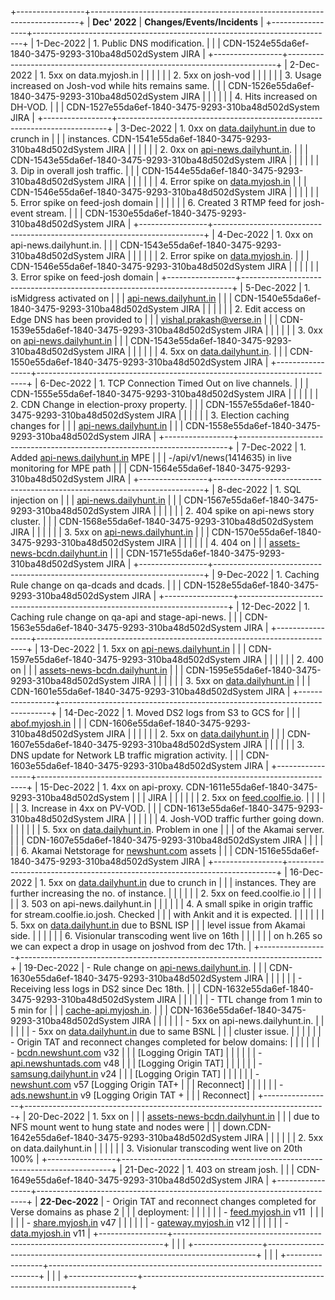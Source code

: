 +-----------------+---------------------------------------------------------------------------+
| **Dec\' 2022**  | **Changes/Events/Incidents**                                              |
+-----------------+---------------------------------------------------------------------------+
| 1-Dec-2022      | 1.  Public DNS modification.                                              |
|                 |     CDN-1524e55da6ef-1840-3475-9293-310ba48d502dSystem JIRA               |
+-----------------+---------------------------------------------------------------------------+
| 2-Dec-2022      | 1.  5xx on data.myjosh.in                                                 |
|                 |                                                                           |
|                 | 2.  5xx on josh-vod                                                       |
|                 |                                                                           |
|                 | 3.  Usage increased on Josh-vod while hits remains same.                  |
|                 |     CDN-1526e55da6ef-1840-3475-9293-310ba48d502dSystem JIRA               |
|                 |                                                                           |
|                 | 4.  Hits increased on DH-VOD.                                             |
|                 |     CDN-1527e55da6ef-1840-3475-9293-310ba48d502dSystem JIRA               |
+-----------------+---------------------------------------------------------------------------+
| 3-Dec-2022      | 1.  0xx on [data.dailyhunt.in](http://data.dailyhunt.in) due to crunch in |
|                 |     instances. CDN-1541e55da6ef-1840-3475-9293-310ba48d502dSystem JIRA    |
|                 |                                                                           |
|                 | 2.  0xx on [api-news.dailyhunt.in](http://api-news.dailyhunt.in).         |
|                 |     CDN-1543e55da6ef-1840-3475-9293-310ba48d502dSystem JIRA               |
|                 |                                                                           |
|                 | 3.  Dip in overall josh traffic.                                          |
|                 |     CDN-1544e55da6ef-1840-3475-9293-310ba48d502dSystem JIRA               |
|                 |                                                                           |
|                 | 4.  Error spike on [data.myjosh.in](http://data.myjosh.in)                |
|                 |     CDN-1546e55da6ef-1840-3475-9293-310ba48d502dSystem JIRA               |
|                 |                                                                           |
|                 | 5.  Error spike on feed-josh domain                                       |
|                 |                                                                           |
|                 | 6.  Created 3 RTMP feed for josh-event stream.                            |
|                 |     CDN-1530e55da6ef-1840-3475-9293-310ba48d502dSystem JIRA               |
+-----------------+---------------------------------------------------------------------------+
| 4-Dec-2022      | 1.  0xx on api-news.dailyhunt.in.                                         |
|                 |     CDN-1543e55da6ef-1840-3475-9293-310ba48d502dSystem JIRA               |
|                 |                                                                           |
|                 | 2.  Error spike on [data.myjosh.in](http://data.myjosh.in).               |
|                 |     CDN-1546e55da6ef-1840-3475-9293-310ba48d502dSystem JIRA               |
|                 |                                                                           |
|                 | 3.  Error spike on feed-josh domain                                       |
+-----------------+---------------------------------------------------------------------------+
| 5-Dec-2022      | 1.  isMidgress activated on                                               |
|                 |     [api-news.dailyhunt.in](http://api-news.dailyhunt.in)                 |
|                 |     CDN-1540e55da6ef-1840-3475-9293-310ba48d502dSystem JIRA               |
|                 |                                                                           |
|                 | 2.  Edit access on Edge DNS has been provided to                          |
|                 |     <vishal.prakash@verse.in>                                             |
|                 |     CDN-1539e55da6ef-1840-3475-9293-310ba48d502dSystem JIRA               |
|                 |                                                                           |
|                 | 3.  0xx on [api-news.dailyhunt.in](http://api-news.dailyhunt.in)          |
|                 |     CDN-1543e55da6ef-1840-3475-9293-310ba48d502dSystem JIRA               |
|                 |                                                                           |
|                 | 4.  5xx on [data.dailyhunt.in](http://data.dailyhunt.in).                 |
|                 |     CDN-1550e55da6ef-1840-3475-9293-310ba48d502dSystem JIRA               |
+-----------------+---------------------------------------------------------------------------+
| 6-Dec-2022      | 1.  TCP Connection Timed Out on live channels.                            |
|                 |     CDN-1555e55da6ef-1840-3475-9293-310ba48d502dSystem JIRA               |
|                 |                                                                           |
|                 | 2.  CDN Change in election-proxy property.                                |
|                 |     CDN-1557e55da6ef-1840-3475-9293-310ba48d502dSystem JIRA               |
|                 |                                                                           |
|                 | 3.  Election caching changes for                                          |
|                 |     [api-news.dailyhunt.in](http://api-news.dailyhunt.in)                 |
|                 |     CDN-1558e55da6ef-1840-3475-9293-310ba48d502dSystem JIRA               |
+-----------------+---------------------------------------------------------------------------+
| 7-Dec-2022      | 1.  Added [api-news.dailyhunt.in](http://api-news.dailyhunt.in) MPE       |
|                 |     -/api/v1/news(1414635) in live monitoring for MPE path                |
|                 |     CDN-1564e55da6ef-1840-3475-9293-310ba48d502dSystem JIRA               |
+-----------------+---------------------------------------------------------------------------+
| 8-dec-2022      | 1.  SQL injection on                                                      |
|                 |     [api-news.dailyhunt.in](http://api-news.dailyhunt.in)                 |
|                 |     CDN-1567e55da6ef-1840-3475-9293-310ba48d502dSystem JIRA               |
|                 |                                                                           |
|                 | 2.  404 spike on api-news story cluster.                                  |
|                 |     CDN-1568e55da6ef-1840-3475-9293-310ba48d502dSystem JIRA               |
|                 |                                                                           |
|                 | 3.  5xx on [api-news.dailyhunt.in](http://api-news.dailyhunt.in)          |
|                 |     CDN-1570e55da6ef-1840-3475-9293-310ba48d502dSystem JIRA               |
|                 |                                                                           |
|                 | 4.  404 on                                                                |
|                 |     [assets-news-bcdn.dailyhunt.in](http://assets-news-bcdn.dailyhunt.in) |
|                 |     CDN-1571e55da6ef-1840-3475-9293-310ba48d502dSystem JIRA               |
+-----------------+---------------------------------------------------------------------------+
| 9-Dec-2022      | 1.  Caching Rule change on qa-dcads and dcads.                            |
|                 |     CDN-1528e55da6ef-1840-3475-9293-310ba48d502dSystem JIRA               |
+-----------------+---------------------------------------------------------------------------+
| 12-Dec-2022     | 1.  Caching rule change on qa-api and stage-api-news.                     |
|                 |     CDN-1563e55da6ef-1840-3475-9293-310ba48d502dSystem JIRA               |
+-----------------+---------------------------------------------------------------------------+
| 13-Dec-2022     | 1.  5xx on [api-news.dailyhunt.in](http://api-news.dailyhunt.in)          |
|                 |     CDN-1597e55da6ef-1840-3475-9293-310ba48d502dSystem JIRA               |
|                 |                                                                           |
|                 | 2.  400 on                                                                |
|                 |     [assets-news-bcdn.dailyhunt.in](http://assets-news-bcdn.dailyhunt.in) |
|                 |     CDN-1595e55da6ef-1840-3475-9293-310ba48d502dSystem JIRA               |
|                 |                                                                           |
|                 | 3.  5xx on [data.dailyhunt.in](http://data.dailyhunt.in)                  |
|                 |     CDN-1601e55da6ef-1840-3475-9293-310ba48d502dSystem JIRA               |
+-----------------+---------------------------------------------------------------------------+
| 14-Dec-2022     | 1.  Moved DS2 logs from S3 to GCS for                                     |
|                 |     [abof.myjosh.in](http://abof.myjosh.in)                               |
|                 |     CDN-1606e55da6ef-1840-3475-9293-310ba48d502dSystem JIRA               |
|                 |                                                                           |
|                 | 2.  5xx on [data.dailyhunt.in](http://data.dailyhunt.in)                  |
|                 |     CDN-1607e55da6ef-1840-3475-9293-310ba48d502dSystem JIRA               |
|                 |                                                                           |
|                 | 3.  DNS update for Network LB traffic migration activity.                 |
|                 |     CDN-1603e55da6ef-1840-3475-9293-310ba48d502dSystem JIRA               |
+-----------------+---------------------------------------------------------------------------+
| 15-Dec-2022     | 1.  4xx on api-proxy. CDN-1611e55da6ef-1840-3475-9293-310ba48d502dSystem  |
|                 |     JIRA                                                                  |
|                 |                                                                           |
|                 | 2.  5xx on [feed.coolfie.io](http://feed.coolfie.io).                     |
|                 |                                                                           |
|                 | 3.  Increase in 4xx on PV-VOD.                                            |
|                 |     CDN-1613e55da6ef-1840-3475-9293-310ba48d502dSystem JIRA               |
|                 |                                                                           |
|                 | 4.  Josh-VOD traffic further going down.                                  |
|                 |                                                                           |
|                 | 5.  5xx on [data.dailyhunt.in](http://data.dailyhunt.in). Problem in one  |
|                 |     of the Akamai server.                                                 |
|                 |     CDN-1607e55da6ef-1840-3475-9293-310ba48d502dSystem JIRA               |
|                 |                                                                           |
|                 | 6.  Akamai Netstorage for [newshunt.com](http://newshunt.com) assets      |
|                 |     CDN-1516e55da6ef-1840-3475-9293-310ba48d502dSystem JIRA               |
+-----------------+---------------------------------------------------------------------------+
| 16-Dec-2022     | 1.  5xx on [data.dailyhunt.in](http://data.dailyhunt.in) due to crunch in |
|                 |     instances. They are further increasing the no. of instance.           |
|                 |                                                                           |
|                 | 2.  5xx on feed.coolfie.io                                                |
|                 |                                                                           |
|                 | 3.  503 on api-news.dailyhunt.in                                          |
|                 |                                                                           |
|                 | 4.  A small spike in origin traffic for stream.coolfie.io.josh. Checked   |
|                 |     with Ankit and it is expected.                                        |
|                 |                                                                           |
|                 | 5.  5xx on [data.dailyhunt.in](http://data.dailyhunt.in) due to BSNL ISP  |
|                 |     level issue from Akamai side.                                         |
|                 |                                                                           |
|                 | 6.  Visionular transcoding went live on 16th                              |
|                 |                                                                           |
|                 |     on h.265 so we can expect a drop in usage on joshvod from dec 17th.   |
+-----------------+---------------------------------------------------------------------------+
| 19-Dec-2022     | - Rule change on [api-news.dailyhunt.in](http://api-news.dailyhunt.in).   |
|                 |   CDN-1630e55da6ef-1840-3475-9293-310ba48d502dSystem JIRA                 |
|                 |                                                                           |
|                 | - Receiving less logs in DS2 since Dec 18th.                              |
|                 |   CDN-1632e55da6ef-1840-3475-9293-310ba48d502dSystem JIRA                 |
|                 |                                                                           |
|                 | - TTL change from 1 min to 5 min for                                      |
|                 |   [cache-api.myjosh.in](http://cache-api.myjosh.in).                      |
|                 |   CDN-1636e55da6ef-1840-3475-9293-310ba48d502dSystem JIRA                 |
|                 |                                                                           |
|                 | - 5xx on api-news.dailyhunt.in.                                           |
|                 |                                                                           |
|                 | - 5xx on [data.dailyhunt.in](http://data.dailyhunt.in) due to same BSNL   |
|                 |   cluster issue.                                                          |
|                 |                                                                           |
|                 | - Origin TAT and reconnect changes completed for below domains:           |
|                 |                                                                           |
|                 |   - [bcdn.newshunt.com](http://bcdn.newshunt.com) v32                     |
|                 |     \[Logging Origin TAT\]                                                |
|                 |                                                                           |
|                 |   - [api.newshuntads.com](http://api.newshuntads.com) v48                 |
|                 |     \[Logging Origin TAT\]                                                |
|                 |                                                                           |
|                 |   - [samsung.dailyhunt.in](http://samsung.dailyhunt.in) v24               |
|                 |     \[Logging Origin TAT\]                                                |
|                 |                                                                           |
|                 |   - [newshunt.com](http://newshunt.com) v57 \[Logging Origin TAT+         |
|                 |     Reconnect\]                                                           |
|                 |                                                                           |
|                 |   - [ads.newshunt.in](http://ads.newshunt.in) v9 \[Logging Origin TAT +   |
|                 |     Reconnect\]                                                           |
+-----------------+---------------------------------------------------------------------------+
| 20-Dec-2022     | 1.  5xx on                                                                |
|                 |     [assets-news-bcdn.dailyhunt.in](http://assets-news-bcdn.dailyhunt.in) |
|                 |     due to NFS mount went to hung state and nodes were                    |
|                 |     down.CDN-1642e55da6ef-1840-3475-9293-310ba48d502dSystem JIRA          |
|                 |                                                                           |
|                 | 2.  5xx on data.dailyhunt.in                                              |
|                 |                                                                           |
|                 | 3.  Visionular transcoding went live on 20th 100%                         |
+-----------------+---------------------------------------------------------------------------+
| 21-Dec-2022     | 1.  403 on stream josh.                                                   |
|                 |     CDN-1649e55da6ef-1840-3475-9293-310ba48d502dSystem JIRA               |
+-----------------+---------------------------------------------------------------------------+
| **22-Dec-2022** | - Origin TAT and reconnect changes completed for Verse domains as phase 2 |
|                 |   deployment:                                                             |
|                 |                                                                           |
|                 |   - [feed.myjosh.in](http://feed.myjosh.in) v11                           |
|                 |                                                                           |
|                 |   - [share.myjosh.in](http://share.myjosh.in) v47                         |
|                 |                                                                           |
|                 |   - [gateway.myjosh.in](http://gateway.myjosh.in) v12                     |
|                 |                                                                           |
|                 |   - [data.myjosh.in](http://data.myjosh.in) v11                           |
+-----------------+---------------------------------------------------------------------------+
|                 |                                                                           |
+-----------------+---------------------------------------------------------------------------+
|                 |                                                                           |
+-----------------+---------------------------------------------------------------------------+
|                 |                                                                           |
+-----------------+---------------------------------------------------------------------------+
